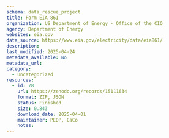 ```yaml
---
schema: data_rescue_project 
title: Form EIA-861
organization: US Department of Energy - Office of the CIO
agency: Department of Energy
websites: eia.gov
data_source: https://www.eia.gov/electricity/data/eia861/
description: 
last_modified: 2025-04-24
metadata_available: No
metadata_url: 
category:
  - Uncategorized
resources:
  - id: 78
    url: https://zenodo.org/records/15111634
    format: ZIP, JSON
    status: Finished
    size: 0.843
    download_date: 2025-04-01
    maintainer: PEDP, CaCo
    notes: 
---
```

